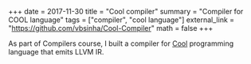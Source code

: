 +++
date = 2017-11-30
title = "Cool compiler"
summary = "Compiler for COOL language"
tags = ["compiler", "cool language"]
external_link = "https://github.com/vbsinha/Cool-Compiler"
math = false
+++

As part of Compilers course, I built a compiler for
[Cool](https://en.wikipedia.org/wiki/Cool_%28programming_language%29)
programming language that emits LLVM IR.

